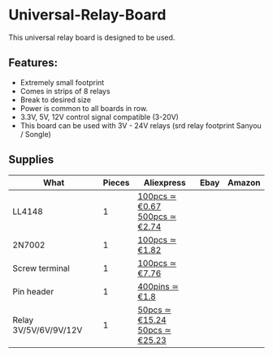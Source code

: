 # Universal-Relay-Board
This universal relay board is designed to be used. 
## Features:
- Extremely small footprint
- Comes in strips of 8 relays
- Break to desired size
- Power is common to all boards in row.
- 3.3V, 5V, 12V control signal compatible (3-20V)
- This board can be used with 3V - 24V relays (srd relay footprint Sanyou / Songle)
## Supplies
| What                  | Pieces | Aliexpress                                                                                                                                    | Ebay | Amazon |
| --------------------- | ------ | --------------------------------------------------------------------------------------------------------------------------------------------- | ---- | ------ |
| LL4148                | 1      | [100pcs ≃ €0.67](https://www.aliexpress.com/item/4000823542989.html) <br>  [500pcs ≃ €2.74](https://www.aliexpress.com/item/32825712013.html) |      |        |
| 2N7002                | 1      | [100pcs ≃ €1.82](https://www.aliexpress.com/item/2029421500.html)                                                                             |      |        |
| Screw terminal        | 1      | [100pcs ≃ €7.76](https://www.aliexpress.com/item/32658604595.html)                                                                            |      |        |
| Pin header            | 1      | [400pins ≃ €1.8](https://www.aliexpress.com/item/4000597872384.html)                                                                          |      |        |
| Relay 3V/5V/6V/9V/12V | 1      | [50pcs ≃ €15.24](hhttps://www.aliexpress.com/item/32283519114.html)<br>[50pcs ≃ €25.23](https://www.aliexpress.com/item/4000386576222.html)   |
